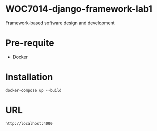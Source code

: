 # WOC7014-django-framework-lab1
Framework-based software design and development

# Pre-requite
- Docker

# Installation
`docker-compose up --build`

# URL
`http://localhost:4000`